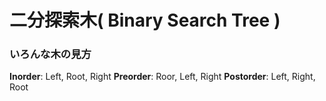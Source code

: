 # 二分探索木( Binary Search Tree )
### いろんな木の見方
**Inorder**: Left, Root, Right
**Preorder**: Roor, Left, Right
**Postorder**: Left, Right, Root